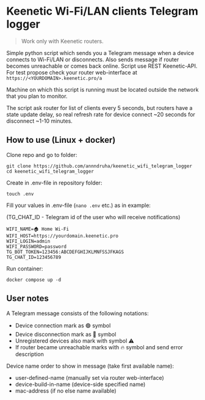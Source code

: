 # Keenetic Wi-Fi/LAN clients Telegram logger

> Work only with Keenetic routers.

Simple python script which sends you a Telegram message when a device connects to Wi-Fi/LAN or disconnects. Also sends message if router becomes unreachable or comes back online.
Script use REST Keenetic-API. For test propose check your router web-interface at `https://<YOURDOMAIN>.keenetic.pro/a`

Machine on which this script is running must be located outside the network that you plan to monitor.

The script ask router for list of clients every 5 seconds, but routers have a state update delay, so real refresh rate for device connect ~20 seconds for disconnect ~1-10 minutes.

## How to use (Linux + docker)

Clone repo and go to folder:
```shell
git clone https://github.com/annndruha/keenetic_wifi_telegram_logger
cd keenetic_wifi_telegram_logger
```

Create in .env-file in repository folder:
```shell
touch .env
```

Fill your values in .env-file (`nano .env` etc.) as in example:

(TG_CHAT_ID - Telegram id of the user who will receive notifications)

```text
WIFI_NAME=🏠 Home Wi-Fi
WIFI_HOST=https://yourdomain.keenetic.pro
WIFI_LOGIN=admin
WIFI_PASSWORD=password
TG_BOT_TOKEN=123456:ABCDEFGHIJKLMNFSSJFKAGS
TG_CHAT_ID=123456789
```

Run container:
```shell
docker compose up -d
```

## User notes
A Telegram message consists of the following notations:
* Device connection mark as 🟢 symbol
* Device disconnection mark as 🔴 symbol
* Unregistered devices also mark with symbol ⚠️
* If router became unreachable marks with 🔥 symbol and send error description

Device name order to show in message (take first available name):
* user-defined-name (manually set via router web-interface)
* device-build-in-name (device-side specified name)
* mac-address (if no else name available)